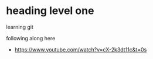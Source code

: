 # heading level one
learning git


following along here 
- https://www.youtube.com/watch?v=cX-2k3dt11c&t=0s
